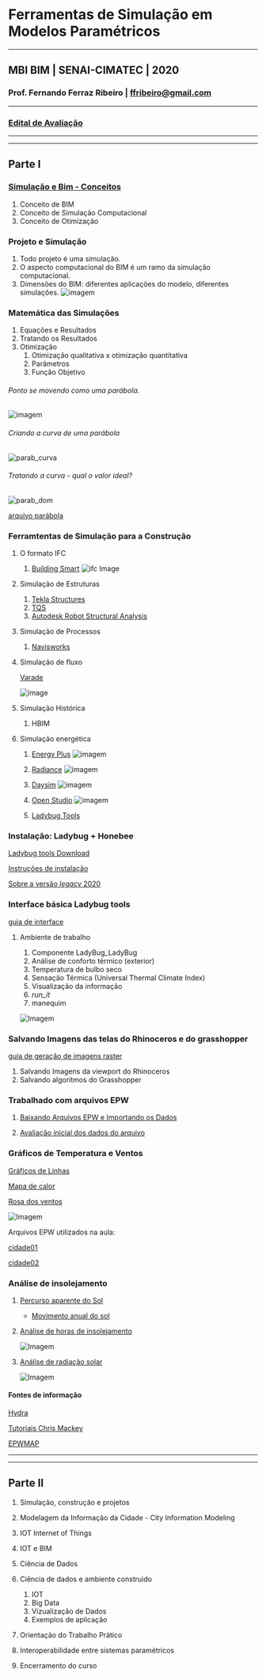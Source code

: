 # Ferramentas de Simulação em Modelos Paramétricos

_______

## MBI BIM | SENAI-CIMATEC | 2020

### Prof. Fernando Ferraz Ribeiro | ffribeiro@gmail.com

_______

### [Edital de Avaliação](./edital/readme.md)

_______
_______

## Parte I


### [Simulação e Bim - Conceitos](./Conceitos/readme.md)

1. Conceito de BIM
1. Conceito de Simulação Computacional
1. Conceito de Otimização

### Projeto e Simulação

1. Todo projeto é uma simulação.
1. O aspecto computacional do BIM é um ramo da simulação computacional.
1. Dimensões do BIM: diferentes aplicações do modelo, diferentes simulações.
![imagem](https://s3-eu-west-1.amazonaws.com/drawbotics-blog/2018/10/BIM3.jpg)

### Matemática das Simulações

1. Equações e Resultados
1. Tratando os Resultados
1. Otimização
    1. Otimização qualitativa x otimização quantitativa
    1. Parâmetros
    1. Função Objetivo

###### Ponto se movendo como uma parábola.
![imagem](./imagens/Modelo_computacional_parabola_ponto.png)

###### Criando a curva de uma parábola
![parab_curva](imagens/Modelo_computacional_parabola_curva.png)

###### Tratando a curva - qual o valor ideal? 

![parab_dom](imagens/Modelo_computacional_dominio.png)

[arquivo parábola](./Arquivos/Arquivos_Parte_I/Funcao_objetivo_v2.gh)

### Ferramtentas de Simulação para a Construção

1. O formato IFC

    1. [Building Smart](https://www.buildingsmart.org/)
    ![ifc Image](https://standards.buildingsmart.org/IFC/DEV/IFC4_2/FINAL/HTML/img/IFC4_layered_architecture.png)

1. Simulação de Estruturas

    1. [Tekla Structures](https://www.tekla.com/br/produtos/tekla-structures)
    1. [TQS](http://www.tqs.com.br/)
    1. [Autodesk Robot Structural Analysis](https://www.autodesk.com/products/robot-structural-analysis/overview)

1. Simulação de Processos

    1. [Navisworks](https://www.autodesk.com.br/products/navisworks/overview)

1. Simulação de fluxo

    [Varade](http://www.vadere.org)

    ![image](http://www.vadere.org/wp-content/uploads/2016/12/Bottleneck01-768x416.png)

1. Simulação Histórica
    1. HBIM

1. Simulação energética
    1. [Energy Plus](https://energyplus.net/)
    ![imagem](https://energyplus.net/sites/all/modules/custom/nrel_custom/images/quickstart_3.png)

    1. [Radiance](https://www.radiance-online.org/)
    ![imagem](https://www.radiance-online.org/copy_of_NYT_sunrise.jpg)

    1. [Daysim](http://daysim.ning.com/)
    ![imagem](http://web.mit.edu/SustainableDesignLab/projects/Daysim/DAYSIM_Flowchart_radfiles2daysim.jpg)

    1. [Open Studio](https://www.openstudio.net/)
    ![imagem](http://nrel.github.io/OpenStudio-user-documentation/img/os_interface/overview.png)

    1. [Ladybug Tools](https://www.ladybug.tools)
   
    

### Instalação: Ladybug + Honebee


[Ladybug tools Download](https://www.food4rhino.com/app/ladybug-tools)


[Instruções de instalação](https://github.com/mostaphaRoudsari/ladybug/wiki/Installation-Instructions)

[Sobre a versão *legacy* 2020](https://discourse.ladybug.tools/t/legacy-ladybug-0-0-69-honeybee-0-0-66-and-honeybee-0-0-06-release/10280)


### Interface básica Ladybug tools

[guia de interface](./interface_basica/interface_basica.md)

1. Ambiente de trabalho
    1. Componente LadyBug_LadyBug
    1. Análise de conforto térmico (exterior)
    1. Temperatura de bulbo seco
    1. Sensação Térmica (Universal Thermal Climate Index)
    1. Visualização da informação
    1. *run_it*
    1. manequim
   
    ![Imagem](.\imagens\LadyBug_00.png)

### Salvando Imagens das telas do Rhinoceros e do grasshopper

[guia de geração de imagens raster](./print_view/print_de_viewport.md)
1. Salvando Imagens da viewport do Rhinoceros
2. Salvando algoritmos do Grasshopper

### Trabalhado com arquivos EPW


1. [Baixando Arquivos EPW e Importando os Dados](./epw_arq/ladybug_epw.md)

2. [Avaliação inicial dos dados do arquivo](./epw_arq/epw_avaliando.md)



### Gráficos de Temperatura e Ventos

[Gráficos de Linhas](./graficos_temp_um_vent/Grafico_de_linhas.md)

[Mapa de calor](./graficos_temp_um_vent/heatmap.md)

[Rosa dos ventos](./graficos_temp_um_vent/Rosa_dos_ventos.md)

![Imagem](.\imagens\LadyBug_01.png)

Arquivos EPW utilizados na aula:

[cidade01](./epw_arq_exemplos/BRA_BA_Salvador.866780_INMET.zip)

[cidade02](epw_arq_exemplos/BRA_SC_Chapeco.838830_TMYx.zip)

### Análise de insolejamento

1. [Percurso aparente do Sol](./sunpath/Percurso_aparente_do_Sol.md)

    * [Movimento anual do sol](http://www.if.ufrgs.br/fis02001/aulas/aula_movsol.htm)

1. [Análise de horas de insolejamento](./sunpath/Analise_horas_de_sol.md)

    ![Imagem](.\imagens\LadyBug_02.png)

1. [Análise de radiação solar](./radiation/radiation.md)

    ![Imagem](.\imagens\LadyBug_03.png)

#### Fontes de informação

[Hydra](https://hydrashare.github.io/hydra/)

[Tutoriais Chris Mackey](https://www.youtube.com/playlist?list=PLruLh1AdY-Sho45_D4BV1HKcIz7oVmZ8v)

[EPWMAP](https://www.ladybug.tools/epwmap/)

_______
_______

## Parte II

1. Simulação, construção e projetos

1. Modelagem da Informação da Cidade - City Information Modeling

1. IOT Internet of Things

1. IOT e BIM

1. Ciência de Dados

1. Ciência de dados e ambiente construido

    1. IOT
    1. Big Data
    1. Vizualização de Dados
    1. Exemplos de aplicação

1. Orientação do Trabalho Prático

1. Interoperabilidade entre sistemas paramétricos

1. Encerramento do curso
